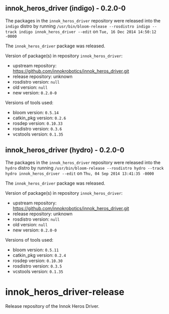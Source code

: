 ## innok_heros_driver (indigo) - 0.2.0-0

The packages in the `innok_heros_driver` repository were released into the `indigo` distro by running `/usr/bin/bloom-release --rosdistro indigo --track indigo innok_heros_driver --edit` on `Tue, 16 Dec 2014 14:50:12 -0000`

The `innok_heros_driver` package was released.

Version of package(s) in repository `innok_heros_driver`:
- upstream repository: https://github.com/innokrobotics/innok_heros_driver.git
- release repository: unknown
- rosdistro version: `null`
- old version: `null`
- new version: `0.2.0-0`

Versions of tools used:
- bloom version: `0.5.14`
- catkin_pkg version: `0.2.6`
- rosdep version: `0.10.33`
- rosdistro version: `0.3.6`
- vcstools version: `0.1.35`


## innok_heros_driver (hydro) - 0.2.0-0

The packages in the `innok_heros_driver` repository were released into the `hydro` distro by running `/usr/bin/bloom-release --rosdistro hydro --track hydro innok_heros_driver --edit` on `Thu, 04 Sep 2014 13:41:35 -0000`

The `innok_heros_driver` package was released.

Version of package(s) in repository `innok_heros_driver`:
- upstream repository: https://github.com/innokrobotics/innok_heros_driver.git
- release repository: unknown
- rosdistro version: `null`
- old version: `null`
- new version: `0.2.0-0`

Versions of tools used:
- bloom version: `0.5.11`
- catkin_pkg version: `0.2.4`
- rosdep version: `0.10.30`
- rosdistro version: `0.3.5`
- vcstools version: `0.1.35`


innok_heros_driver-release
==========================

Release repository of the Innok Heros Driver.
